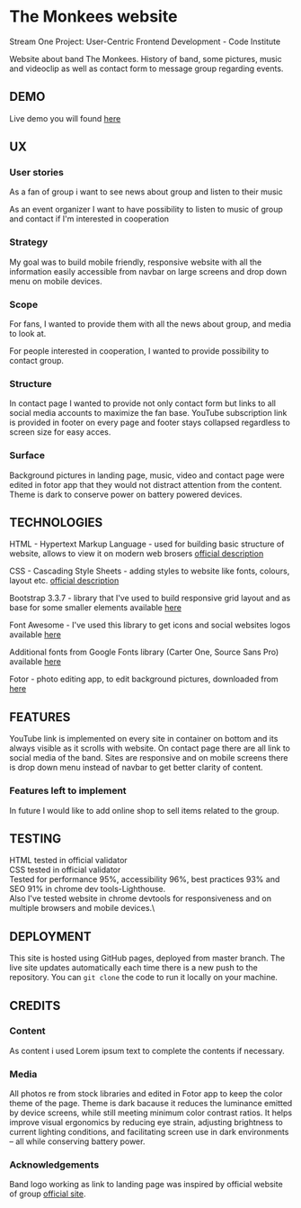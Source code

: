 # The Monkees website

Stream One Project: User-Centric Frontend Development - Code Institute

Website about band The Monkees. History of band, some pictures, music and videoclip as well as contact form to message group regarding events. 

## DEMO

Live demo you will found [here](https://mafiu84.github.io/milestone-project-01-cloned/)

## UX

### User stories

As a fan of group i want to see news about group and listen to their music

As an event organizer I want to have possibility to listen to music of group and contact if I'm interested in cooperation  

### Strategy

My goal was to build mobile friendly, responsive website with all the information easily accessible from navbar on large screens and drop down menu on mobile devices.

### Scope

For fans, I wanted to provide them with all the news about group, and media to look at.

For people interested in cooperation, I wanted to provide possibility to contact group.

### Structure

In contact page I wanted to provide not only contact form but links to all social media accounts to maximize the fan base. YouTube subscription link is provided in footer on every page  and footer stays collapsed regardless to screen size for easy acces.

### Surface

Background pictures in landing page, music, video and contact page were edited in fotor app that they would not distract attention from the content. Theme is dark to conserve power on battery powered devices.

## TECHNOLOGIES

HTML - Hypertext Markup Language - used for building basic structure of website, allows to view it on modern web brosers [official description](https://whatwg.org/)

CSS - Cascading Style Sheets - adding styles to website like fonts, colours, layout etc. [official description](https://www.w3.org/Style/CSS/)

Bootstrap 3.3.7 - library that I've used to build responsive grid layout and as base for some smaller elements available [here](https://getbootstrap.com/)

Font Awesome - I've used this library to get icons and social websites logos available [here](https://fontawesome.com/)

Additional fonts from Google Fonts library (Carter One, Source Sans Pro) available [here](https://fonts.google.com/)

Fotor - photo editing app, to edit background pictures, downloaded from [here](https://www.fotor.com/windows/index.html)

## FEATURES

YouTube link is implemented on every site in container on bottom and its always visible as it scrolls with website. On contact page there are all link to social media of the band. Sites are responsive and on mobile screens there is drop down menu instead of navbar to get better clarity of content.

### Features left to implement

In future I would like to add online shop to sell items related to the group.

## TESTING

HTML tested in official validator\
CSS tested in official validator\
Tested for performance 95%, accessibility 96%, best practices 93% and SEO 91% in chrome dev tools-Lighthouse.\
Also I've tested website in chrome devtools for responsiveness and on multiple browsers and mobile devices.\


## DEPLOYMENT

This site is hosted using GitHub pages, deployed from master branch. 
The live site updates automatically each time there is a new push to the repository. 
You can <code>git clone</code> the code to run it locally on your machine.

## CREDITS

### Content

As content i used Lorem ipsum text to complete the contents if necessary. 

### Media

All photos re from stock libraries and edited in Fotor app to keep the color theme of the page. Theme is dark bacause it reduces the luminance emitted by device screens, while still meeting minimum color contrast ratios. It helps improve visual ergonomics by reducing eye strain, adjusting brightness to current lighting conditions, and facilitating screen use in dark environments – all while conserving battery power.

### Acknowledgements

Band logo working as link to landing page was inspired by official website of group [official site](https://www.monkees.com/).



